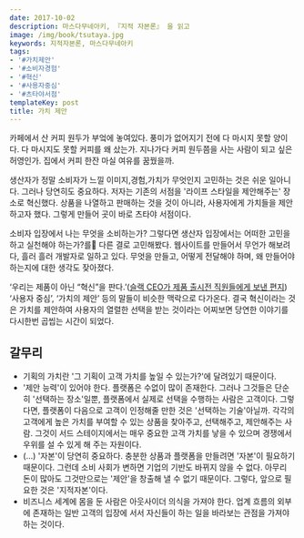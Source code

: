 ```yaml
---
date: 2017-10-02
description: 마스다무네아키, 『지적 자본론』 을 읽고
image: /img/book/tsutaya.jpg
keywords: 지적자본론, 마스다무네아키
tags:
- '#가치제안'
- '#소비자경험'
- '#혁신'
- '#사용자중심'
- '#츠타야서점'
templateKey: post
title: 가치 제안
---
```


카페에서 산 커피 원두가 부엌에 놓여있다. 풍미가 없어지기 전에 다 마시지 못할 양이다. 다 마시지도 못할 커피를 왜 샀는가. 지나가다 커피 원두쯤을 사는 사람이 되고 싶은 허영인가. 집에서 커피 한잔 마실 여유를 꿈꿨을까. 

생산자가 정말 소비자가 느낄 이미지,경험,가치가 무엇인지 고민하는 것은 쉬운 일아니다. 그러나 당연히도 중요하다. 저자는 기존의 서점을 '라이프 스타일을 제안해주는' 장소로 혁신했다. 상품을 나열하고 판매하는 것을 것이 아니라, 사용자에게 가치들을 제안하고자 했다. 그렇게 만들어 곳이 바로 츠타야 서점이다.

소비자 입장에서 나는 무엇을 소비하는가? 그렇다면 생산자 입장에서는 어떠한 고민을 하고 실천해야 하는가?를 다른 결로 고민해봤다. 웹사이트를 만들어서 무언가 해보려다, 흘러 흘러 개발자로 일하고 있다. 무엇을 만들고, 어떻게 전달해야 하며, 왜 만들어야 하는지에 대한 생각도 잦아졌다.

‘우리는 제품이 아닌 “혁신”을 판다.’([슬랙 CEO가 제품 출시전 직원들에게 보낸 편지](https://someto.wordpress.com/2015/04/02/slack-ceo%EA%B0%80-%EC%A0%9C%ED%92%88-%EC%B6%9C%EC%8B%9C%EC%A0%84-%EC%A7%81%EC%9B%90%EB%93%A4%EC%97%90%EA%B2%8C-%EB%B3%B4%EB%82%B8-%ED%8E%B8%EC%A7%80/)) ‘사용자 중심’, ‘가치의 제안’ 등의 말들이 비슷한 맥락으로 다가온다. 결국 혁신이라는 것은 가치를 제안하여 사용자의 열렬한 선택을 받는 것이라는 어찌보면 당연한 이야기를 다시한번 곱씹는 시간이 되었다.


## 갈무리
- 기획의 가치란 '그 기획이 고객 가치를 높일 수 있는가?'에 달려있기 때문이다. 
- '제안 능력'이 있어야 한다. 플랫폼은 수없이 많이 존재한다. 그러나 그것들은 단순히 '선택하는 장소'일뿐, 플랫폼에서 실제로 선택을 수행하는 사람은 고객이다. 그렇다면, 플랫폼이 다음으로 고객이 인정해줄 만한 것은 '선택하는 기술'아닐까. 각각의 고객에게 높은 가치를 부여할 수 있는 상품을 찾아주고, 선택해주고, 제안해주는 사람. 그것이 서드 스테이지에서는 매우 중요한 고객 가치를 낳을 수 있으며 경쟁에서 우위를 설 수 있게 해 주는 자원이다. 
- (...) '자본'이 당연히 중요하다. 충분한 상품과 플랫폼을 만들려면 '자본'이 필요하기 때문이다. 그런데 소비 사회가 변하면 기업의 기반도 바뀌지 않을 수 없다. 아무리 돈이 많아도 그것만으로는 '제안'을 창출해 낼 수 없기 때문이다. 그렇다, 앞으로 필요한 것은 '지적자본'이다. 
- 비즈니스 세계에 몸을 둔 사람은 아웃사이더 의식을 가져야 한다. 업계 흐름의 외부에 존재하는 일반 고객의 입장에 서서 자신들이 하는 일을 바라보는 관점을 가져야 하는 것이다.
